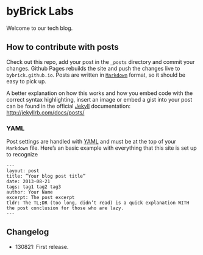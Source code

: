 # byBrick Labs

Welcome to our tech blog.

## How to contribute with posts

Check out this repo, add your post in the `_posts` directory and commit your changes. Github Pages rebuilds the site and push the changes live to `bybrick.github.io`. Posts are written in [`Markdown`](http://daringfireball.net/projects/markdown/) format, so it should be easy to pick up.

A better explanation on how this works and how you embed code with the correct syntax highlighting, insert an image or embed a gist into your post can be found in the official [Jekyll](http://jekyllrb.com/) documentation: http://jekyllrb.com/docs/posts/ 

### YAML

Post settings are handled with [YAML](http://yaml.org/) and must be at the top of your `Markdown` file. Here’s an basic example with everything that this site is set up to recognize

```
---
layout: post
title: ”Your blog post title”
date: 2013-08-21
tags: tag1 tag2 tag3
author: Your Name
excerpt: The post excerpt
tldr: The TL;DR (too long, didn’t read) is a quick explanation WITH the post conclusion for those who are lazy.
---
```

## Changelog

* 130821: First release.